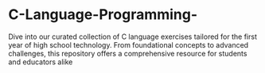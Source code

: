 # C-Language-Programming-
Dive into our curated collection of C language exercises tailored for the first year of high school technology. From foundational concepts to advanced challenges, this repository offers a comprehensive resource for students and educators alike
